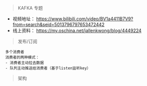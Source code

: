 > KAFKA 专题
- 视频地址： https://www.bilibili.com/video/BV1a4411B7V9?from=search&seid=5013796797653472442
- 线上资料： https://my.oschina.net/jallenkwong/blog/4449224

> 发布/订阅
```text
多个消费者
消费者的两种模式： 
- 消费者主动拉去数据 
- 队列主动推送给消费者（基于listen监听key）
```

> 架构

